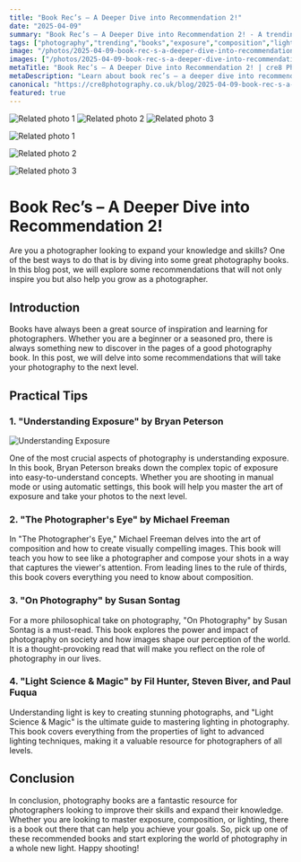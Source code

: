 ```yaml
---
title: "Book Rec’s – A Deeper Dive into Recommendation 2!"
date: "2025-04-09"
summary: "Book Rec’s – A Deeper Dive into Recommendation 2! - A trending topic in photography."
tags: ["photography","trending","books","exposure","composition","lighting","recommendations","inspiration","knowledge","skills","photographer"]
image: "/photos/2025-04-09-book-rec-s-a-deeper-dive-into-recommendation-2--1.jpg"
images: ["/photos/2025-04-09-book-rec-s-a-deeper-dive-into-recommendation-2--1.jpg","/photos/2025-04-09-book-rec-s-a-deeper-dive-into-recommendation-2--2.jpg","/photos/2025-04-09-book-rec-s-a-deeper-dive-into-recommendation-2--3.jpg"]
metaTitle: "Book Rec’s – A Deeper Dive into Recommendation 2! | cre8 Photography"
metaDescription: "Learn about book rec’s – a deeper dive into recommendation 2! in photography with practical tips and insights."
canonical: "https://cre8photography.co.uk/blog/2025-04-09-book-rec-s-a-deeper-dive-into-recommendation-2-"
featured: true
---
```


<!-- Gallery as HTML -->

<div class="grid grid-cols-1 sm:grid-cols-2 md:grid-cols-3 gap-4">
  <img src="/photos/2025-04-09-book-rec-s-a-deeper-dive-into-recommendation-2--1.jpg" alt="Related photo 1" class="w-full rounded-lg" />
<img src="/photos/2025-04-09-book-rec-s-a-deeper-dive-into-recommendation-2--2.jpg" alt="Related photo 2" class="w-full rounded-lg" />
<img src="/photos/2025-04-09-book-rec-s-a-deeper-dive-into-recommendation-2--3.jpg" alt="Related photo 3" class="w-full rounded-lg" />
</div>


<!-- Gallery as Markdown -->
![Related photo 1](/photos/2025-04-09-book-rec-s-a-deeper-dive-into-recommendation-2--1.jpg)


![Related photo 2](/photos/2025-04-09-book-rec-s-a-deeper-dive-into-recommendation-2--2.jpg)


![Related photo 3](/photos/2025-04-09-book-rec-s-a-deeper-dive-into-recommendation-2--3.jpg)



# Book Rec’s – A Deeper Dive into Recommendation 2!

Are you a photographer looking to expand your knowledge and skills? One of the best ways to do that is by diving into some great photography books. In this blog post, we will explore some recommendations that will not only inspire you but also help you grow as a photographer.

## Introduction

Books have always been a great source of inspiration and learning for photographers. Whether you are a beginner or a seasoned pro, there is always something new to discover in the pages of a good photography book. In this post, we will delve into some recommendations that will take your photography to the next level.

## Practical Tips

### 1. "Understanding Exposure" by Bryan Peterson

![Understanding Exposure](/path/to/image)

One of the most crucial aspects of photography is understanding exposure. In this book, Bryan Peterson breaks down the complex topic of exposure into easy-to-understand concepts. Whether you are shooting in manual mode or using automatic settings, this book will help you master the art of exposure and take your photos to the next level.

### 2. "The Photographer's Eye" by Michael Freeman

In "The Photographer's Eye," Michael Freeman delves into the art of composition and how to create visually compelling images. This book will teach you how to see like a photographer and compose your shots in a way that captures the viewer's attention. From leading lines to the rule of thirds, this book covers everything you need to know about composition.

### 3. "On Photography" by Susan Sontag

For a more philosophical take on photography, "On Photography" by Susan Sontag is a must-read. This book explores the power and impact of photography on society and how images shape our perception of the world. It is a thought-provoking read that will make you reflect on the role of photography in our lives.

### 4. "Light Science & Magic" by Fil Hunter, Steven Biver, and Paul Fuqua

Understanding light is key to creating stunning photographs, and "Light Science & Magic" is the ultimate guide to mastering lighting in photography. This book covers everything from the properties of light to advanced lighting techniques, making it a valuable resource for photographers of all levels.

## Conclusion

In conclusion, photography books are a fantastic resource for photographers looking to improve their skills and expand their knowledge. Whether you are looking to master exposure, composition, or lighting, there is a book out there that can help you achieve your goals. So, pick up one of these recommended books and start exploring the world of photography in a whole new light. Happy shooting!

